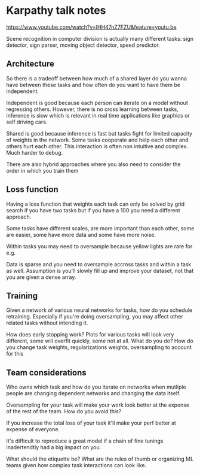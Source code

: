 # Karpathy talk notes
https://www.youtube.com/watch?v=IHH47nZ7FZU&feature=youtu.be

Scene recognition in computer division is actually many different tasks: sign detector, sign parser, moving object detector, speed predictor.

## Architecture
So there is a tradeoff between how much of a shared layer do you wanna have between these tasks and how often do you want to have them be independent.

Independent is good because each person can iterate on a model without regressing others. However, there is no cross learning between tasks, inference is slow which is relevant in real time applications like graphics or self driving cars.

Shared is good because inference is fast but tasks fight for limited capacity of weights in the network. Some tasks cooperate and help each other and others hurt each other. This interaction is often non intuitive and complex. Much harder to debug.

There are also hybrid approaches where you also need to consider the order in which you train them



## Loss function

Having a loss function that weights each task can only be solved by grid search if you have two tasks but if you have a 100 you need a different approach.

Some tasks have different scales, are more important than each other, some are easier, some have more data and some have more noise.

Within tasks you may need to oversample because yellow lights are rare for e.g.

Data is sparse and you need to oversample accross tasks and within a task as well. Assumption is you'll slowly fill up and improve your dataset, not that you are given a dense array.


## Training
Given a network of various neural networks for tasks, how do you schedule retraining. Especially if you're doing oversampling, you may affect other related tasks without intending it.

How does early stopping work? Plots for various tasks will look very different, some will overfit quickly, some not at all. What do you do? How do you change task weights, regularizations weights, oversampling to account for this

## Team considerations

Who owns which task and how do you iterate on networks when mutliple people are changing dependent networks and changing the data itself.

Oversampling for your task will make your work look better at the expense of the rest of the team. How do you avoid this? 

If you increase the total loss of your task it'll make your perf better at expense of everyone.

It's difficult to reproduce a great model if a chain of fine tunings inadertendtly had a big impact on you.

What should the etiquette be? What are the rules of thumb or organizing ML teams given how complex task interactions can look like.